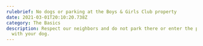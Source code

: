```yaml
---
rulebrief: No dogs or parking at the Boys & Girls Club property
date: 2021-03-01T20:10:20.738Z
category: The Basics
description: Respect our neighbors and do not park there or enter the property
  with your dog.
---
```

